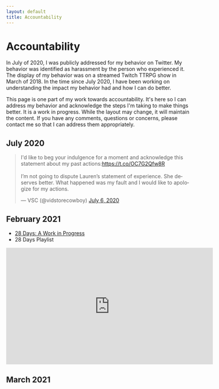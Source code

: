 ```yaml
---
layout: default
title: Accountability
---
```


# Accountability

In July of 2020, I was publicly addressed for my behavior on Twitter. My behavior was identified as harassment by the person who experienced it. The display of my behavior was on a streamed Twitch TTRPG show in March of 2018.  In the time since July 2020, I have been working on understanding the impact my behavior had and how I can do better.

This page is one part of my work towards accountability. It's here so I can address my behavior and acknowledge the steps I'm taking to make things better. It is a work in progress. While the layout may change, it will maintain the content. If you have any comments, questions or concerns, please contact me so that I can address them appropriately.

## July 2020

<blockquote class="twitter-tweet"><p lang="en" dir="ltr">I&#39;d like to beg your indulgence for a moment and acknowledge this statement about my past actions:<a href="https://t.co/OC7G2Qfw8R">https://t.co/OC7G2Qfw8R</a><br><br>I’m not going to dispute Lauren’s statement of experience. She deserves better. What happened was my fault and I would like to apologize for my actions.</p>&mdash; VSC (@vidstorecowboy) <a href="https://twitter.com/vidstorecowboy/status/1280064079353180160?ref_src=twsrc%5Etfw">July 6, 2020</a></blockquote> <script async src="https://platform.twitter.com/widgets.js" charset="utf-8"></script>

## February 2021

 * [28 Days: A Work in Progress](/28days.html)
 * 28 Days Playlist

 <iframe width="560" height="315" src="https://www.youtube.com/embed/videoseries?list=PL8HiytcIQ7lf5fj4sCw-FfQrx4F_DXS-i" title="YouTube video player" frameborder="0" allow="accelerometer; autoplay; clipboard-write; encrypted-media; gyroscope; picture-in-picture" allowfullscreen></iframe>

## March 2021
